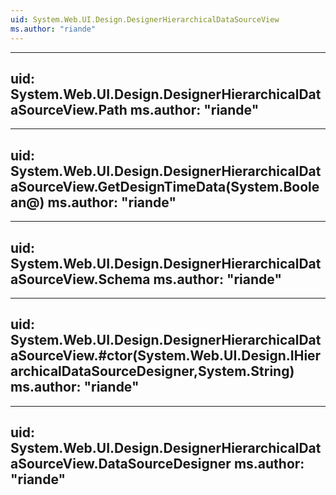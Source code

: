 ```yaml
---
uid: System.Web.UI.Design.DesignerHierarchicalDataSourceView
ms.author: "riande"
---
```


---
uid: System.Web.UI.Design.DesignerHierarchicalDataSourceView.Path
ms.author: "riande"
---

---
uid: System.Web.UI.Design.DesignerHierarchicalDataSourceView.GetDesignTimeData(System.Boolean@)
ms.author: "riande"
---

---
uid: System.Web.UI.Design.DesignerHierarchicalDataSourceView.Schema
ms.author: "riande"
---

---
uid: System.Web.UI.Design.DesignerHierarchicalDataSourceView.#ctor(System.Web.UI.Design.IHierarchicalDataSourceDesigner,System.String)
ms.author: "riande"
---

---
uid: System.Web.UI.Design.DesignerHierarchicalDataSourceView.DataSourceDesigner
ms.author: "riande"
---
